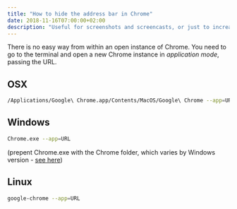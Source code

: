 ```yaml
---
title: "How to hide the address bar in Chrome"
date: 2018-11-16T07:00:00+02:00
description: "Useful for screenshots and screencasts, or just to increase the real estate of your screen"
---
```


There is no easy way from within an open instance of Chrome. You need to go to the terminal and open a new Chrome instance in *application mode*, passing the URL.

## OSX

```bash
/Applications/Google\ Chrome.app/Contents/MacOS/Google\ Chrome --app=URL
```

## Windows

```bash
Chrome.exe --app=URL
```

(prepent Chrome.exe with the Chrome folder, which varies by Windows version - [see here](https://stackoverflow.com/questions/40674914/google-chrome-path-in-windows-10/40674915))

## Linux

```bash
google-chrome --app=URL
```